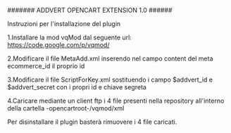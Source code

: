 ####### ADDVERT OPENCART EXTENSION 1.0 ######

Instruzioni per l'installazione del plugin

1.Installare la mod vqMod dal seguente url: https://code.google.com/p/vqmod/

2.Modificare il file MetaAdd.xml inserendo nel campo content del meta ecommerce_id il proprio id

3.Modificare il file ScriptForKey.xml sostituendo i campo $addvert_id e $addvert_secret con i propri id e chiave segreta 

4.Caricare mediante un client ftp i 4 file presenti nella repository all'interno della cartella -opencartroot-/vqmod/xml

Per disinstallare il plugin basterà rimuovere i 4 file caricati.
